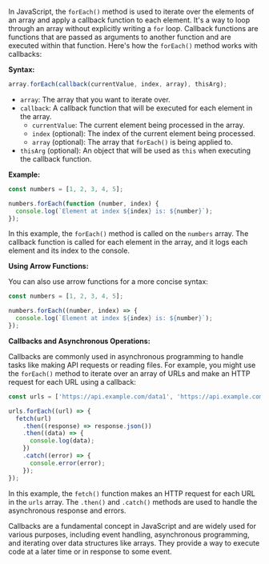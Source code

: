 In JavaScript, the `forEach()` method is used to iterate over the elements of an array and apply a callback function to each element. It's a way to loop through an array without explicitly writing a `for` loop. Callback functions are functions that are passed as arguments to another function and are executed within that function. Here's how the `forEach()` method works with callbacks:

**Syntax:**

```javascript
array.forEach(callback(currentValue, index, array), thisArg);
```

- `array`: The array that you want to iterate over.
- `callback`: A callback function that will be executed for each element in the array.
  - `currentValue`: The current element being processed in the array.
  - `index` (optional): The index of the current element being processed.
  - `array` (optional): The array that `forEach()` is being applied to.
- `thisArg` (optional): An object that will be used as `this` when executing the callback function.

**Example:**

```javascript
const numbers = [1, 2, 3, 4, 5];

numbers.forEach(function (number, index) {
  console.log(`Element at index ${index} is: ${number}`);
});
```

In this example, the `forEach()` method is called on the `numbers` array. The callback function is called for each element in the array, and it logs each element and its index to the console.

**Using Arrow Functions:**

You can also use arrow functions for a more concise syntax:

```javascript
const numbers = [1, 2, 3, 4, 5];

numbers.forEach((number, index) => {
  console.log(`Element at index ${index} is: ${number}`);
});
```

**Callbacks and Asynchronous Operations:**

Callbacks are commonly used in asynchronous programming to handle tasks like making API requests or reading files. For example, you might use the `forEach()` method to iterate over an array of URLs and make an HTTP request for each URL using a callback:

```javascript
const urls = ['https://api.example.com/data1', 'https://api.example.com/data2'];

urls.forEach((url) => {
  fetch(url)
    .then((response) => response.json())
    .then((data) => {
      console.log(data);
    })
    .catch((error) => {
      console.error(error);
    });
});
```

In this example, the `fetch()` function makes an HTTP request for each URL in the `urls` array. The `.then()` and `.catch()` methods are used to handle the asynchronous response and errors.

Callbacks are a fundamental concept in JavaScript and are widely used for various purposes, including event handling, asynchronous programming, and iterating over data structures like arrays. They provide a way to execute code at a later time or in response to some event.